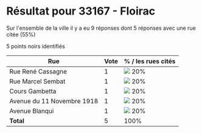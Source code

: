 # Résultat pour 33167 - Floirac

Sur l'ensemble de la ville il y a eu 9 réponses dont 5 réponses avec une rue citée (55%)

5 points noirs identifiés

| Rue | Vote | % / les rues cités|
|-----|------|-------------------|
| Rue René Cassagne | 1 | <img src="../../img/bar_20.gif" />&nbsp;20%|
| Rue Marcel Sembat | 1 | <img src="../../img/bar_20.gif" />&nbsp;20%|
| Cours Gambetta | 1 | <img src="../../img/bar_20.gif" />&nbsp;20%|
| Avenue du 11 Novembre 1918 | 1 | <img src="../../img/bar_20.gif" />&nbsp;20%|
| Avenue Blanqui | 1 | <img src="../../img/bar_20.gif" />&nbsp;20%|
| **Total** | 5 | 100%|
